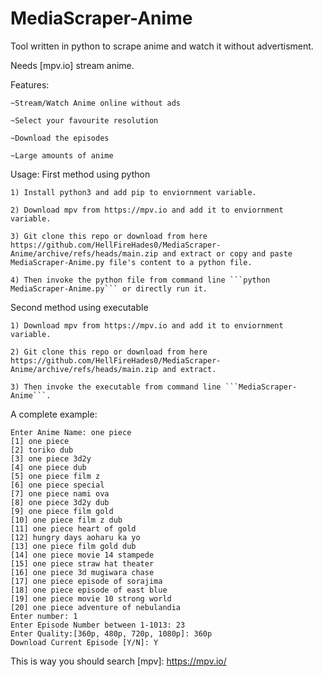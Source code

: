 # MediaScraper-Anime

Tool written in python to scrape anime and watch it without advertisment.

Needs [mpv.io] stream anime.

Features:

    ~Stream/Watch Anime online without ads
   
    ~Select your favourite resolution 
    
    ~Download the episodes
    
    ~Large amounts of anime
    
Usage: 
First method using python

    1) Install python3 and add pip to enviornment variable.
    
    2) Download mpv from https://mpv.io and add it to enviornment variable.
    
    3) Git clone this repo or download from here https://github.com/HellFireHades0/MediaScraper-Anime/archive/refs/heads/main.zip and extract or copy and paste MediaScraper-Anime.py file's content to a python file.
    
    4) Then invoke the python file from command line ```python MediaScraper-Anime.py``` or directly run it.
    
    
Second method using executable

    1) Download mpv from https://mpv.io and add it to enviornment variable.
    
    2) Git clone this repo or download from here https://github.com/HellFireHades0/MediaScraper-Anime/archive/refs/heads/main.zip and extract.
    
    3) Then invoke the executable from command line ```MediaScraper-Anime```.


A complete example:

    Enter Anime Name: one piece
    [1] one piece
    [2] toriko dub
    [3] one piece 3d2y
    [4] one piece dub
    [5] one piece film z
    [6] one piece special
    [7] one piece nami ova
    [8] one piece 3d2y dub
    [9] one piece film gold
    [10] one piece film z dub
    [11] one piece heart of gold
    [12] hungry days aoharu ka yo
    [13] one piece film gold dub
    [14] one piece movie 14 stampede
    [15] one piece straw hat theater
    [16] one piece 3d mugiwara chase
    [17] one piece episode of sorajima
    [18] one piece episode of east blue
    [19] one piece movie 10 strong world
    [20] one piece adventure of nebulandia
    Enter number: 1
    Enter Episode Number between 1-1013: 23
    Enter Quality:[360p, 480p, 720p, 1080p]: 360p
    Download Current Episode [Y/N]: Y


This is way you should search
[mpv]: https://mpv.io/
